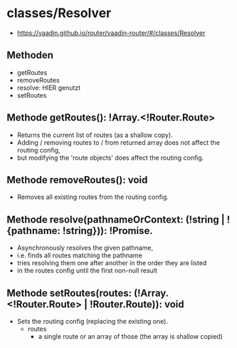 # classes/Resolver
- https://vaadin.github.io/router/vaadin-router/#/classes/Resolver

## Methoden
- getRoutes
- removeRoutes
- resolve: HIER genutzt 
- setRoutes

## Methode getRoutes(): !Array.<!Router.Route>
- Returns the current list of routes (as a shallow copy). 
- Adding / removing routes to / from returned array does not affect the routing config,  
- but modifying the 'route objects' does affect the routing config. 

## Methode removeRoutes(): void  
- Removes all existing routes from the routing config.

## Methode resolve(pathnameOrContext: (!string | !{pathname: !string})): !Promise.<any>
- Asynchronously resolves the given pathname, 
- i.e. finds all routes matching the pathname 
- tries resolving them one after another in the order they are listed 
- in the routes config until the first non-null result   

## Methode  setRoutes(routes: (!Array.<!Router.Route> | !Router.Route)): void
- Sets the routing config (replacing the existing one).
  - routes
    - a single route or an array of those (the array is shallow copied) 